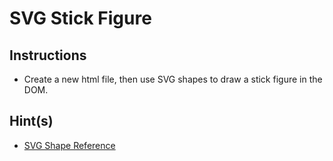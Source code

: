 # SVG Stick Figure

## Instructions

* Create a new html file, then use SVG shapes to draw a stick figure in the DOM.

## Hint(s)

* [SVG Shape Reference](https://developer.mozilla.org/en-US/docs/Web/SVG/Tutorial/Basic_Shapes)
